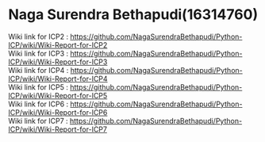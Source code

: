 # Naga Surendra Bethapudi(16314760)
Wiki link for ICP2 : https://github.com/NagaSurendraBethapudi/Python-ICP/wiki/Wiki-Report-for-ICP2                    
Wiki link for ICP3 : https://github.com/NagaSurendraBethapudi/Python-ICP/wiki/Wiki-Report-for-ICP3   
Wiki link for ICP4 : https://github.com/NagaSurendraBethapudi/Python-ICP/wiki/Wiki-Report-for-ICP4     
Wiki link for ICP5 : https://github.com/NagaSurendraBethapudi/Python-ICP/wiki/Wiki-Report-for-ICP5    
Wiki link for ICP6 : https://github.com/NagaSurendraBethapudi/Python-ICP/wiki/Wiki-Report-for-ICP6  
Wiki link for ICP7 : https://github.com/NagaSurendraBethapudi/Python-ICP/wiki/Wiki-Report-for-ICP7
